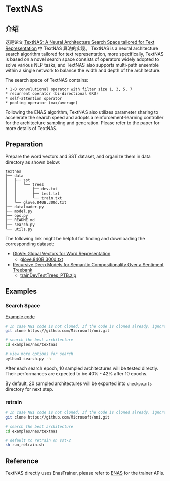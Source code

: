 # TextNAS

## 介绍

这是论文 [TextNAS: A Neural Architecture Search Space tailored for Text Representation](https://arxiv.org/pdf/1912.10729.pdf) 中 TextNAS 算法的实现。 TextNAS is a neural architecture search algorithm tailored for text representation, more specifically, TextNAS is based on a novel search space consists of operators widely adopted to solve various NLP tasks, and TextNAS also supports multi-path ensemble within a single network to balance the width and depth of the architecture.

The search space of TextNAS contains:

    * 1-D convolutional operator with filter size 1, 3, 5, 7
    * recurrent operator (bi-directional GRU)
    * self-attention operator
    * pooling operator (max/average)

Following the ENAS algorithm, TextNAS also utilizes parameter sharing to accelerate the search speed and adopts a reinforcement-learning controller for the architecture sampling and generation. Please refer to the paper for more details of TextNAS.

## Preparation

Prepare the word vectors and SST dataset, and organize them in data directory as shown below:

```
textnas
├── data
│   ├── sst
│   │   └── trees
│   │       ├── dev.txt
│   │       ├── test.txt
│   │       └── train.txt
│   └── glove.840B.300d.txt
├── dataloader.py
├── model.py
├── ops.py
├── README.md
├── search.py
└── utils.py
```

The following link might be helpful for finding and downloading the corresponding dataset:

* [GloVe: Global Vectors for Word Representation](https://nlp.stanford.edu/projects/glove/)
  * [glove.840B.300d.txt](http://nlp.stanford.edu/data/glove.840B.300d.zip)
* [Recursive Deep Models for Semantic Compositionality Over a Sentiment Treebank](https://nlp.stanford.edu/sentiment/)
  * [trainDevTestTrees_PTB.zip](https://nlp.stanford.edu/sentiment/trainDevTestTrees_PTB.zip)

## Examples

### Search Space

[Example code](https://github.com/microsoft/nni/tree/master/examples/nas/textnas)

```bash
# In case NNI code is not cloned. If the code is cloned already, ignore this line and enter code folder.
git clone https://github.com/Microsoft/nni.git

# search the best architecture
cd examples/nas/textnas

# view more options for search
python3 search.py -h
```

After each search epoch, 10 sampled architectures will be tested directly. Their performances are expected to be 40% - 42% after 10 epochs.

By default, 20 sampled architectures will be exported into `checkpoints` directory for next step.

### retrain

```bash
# In case NNI code is not cloned. If the code is cloned already, ignore this line and enter code folder.
git clone https://github.com/Microsoft/nni.git

# search the best architecture
cd examples/nas/textnas

# default to retrain on sst-2
sh run_retrain.sh
```

## Reference

TextNAS directly uses EnasTrainer, please refer to [ENAS](./ENAS.md) for the trainer APIs.
